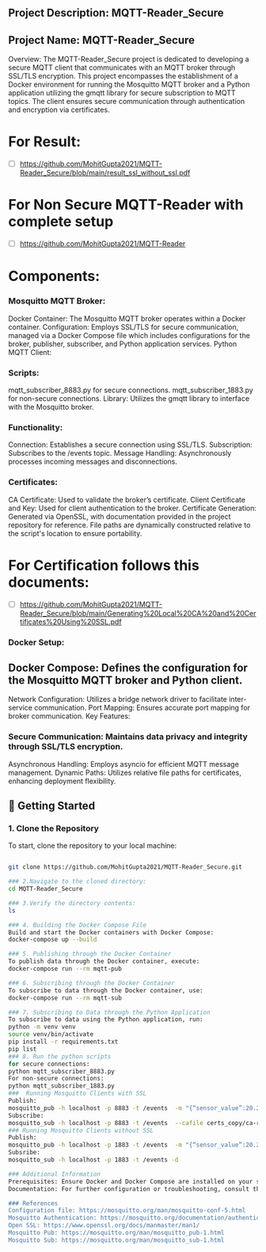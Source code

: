 ## Project Description: MQTT-Reader_Secure

## Project Name: MQTT-Reader_Secure

Overview: The MQTT-Reader_Secure project is dedicated to developing a secure MQTT client that communicates with an MQTT broker through SSL/TLS encryption. This project encompasses the establishment of a Docker environment for running the Mosquitto MQTT broker and a Python application utilizing the gmqtt library for secure subscription to MQTT topics. The client ensures secure communication through authentication and encryption via certificates.
# For Result:
- [ ] https://github.com/MohitGupta2021/MQTT-Reader_Secure/blob/main/result_ssl_without_ssl.pdf


# For Non Secure MQTT-Reader with complete setup 
- [ ] https://github.com/MohitGupta2021/MQTT-Reader

# Components:

### Mosquitto MQTT Broker:

Docker Container: The Mosquitto MQTT broker operates within a Docker container.
Configuration: Employs SSL/TLS for secure communication, managed via a Docker Compose file which includes configurations for the broker, publisher, subscriber, and Python application services.
Python MQTT Client:

### Scripts:
mqtt_subscriber_8883.py for secure connections.
mqtt_subscriber_1883.py for non-secure connections.
Library: Utilizes the gmqtt library to interface with the Mosquitto broker.
### Functionality:
Connection: Establishes a secure connection using SSL/TLS.
Subscription: Subscribes to the /events topic.
Message Handling: Asynchronously processes incoming messages and disconnections.
### Certificates:

CA Certificate: Used to validate the broker’s certificate.
Client Certificate and Key: Used for client authentication to the broker.
Certificate Generation: Generated via OpenSSL, with documentation provided in the project repository for reference. File paths are dynamically constructed relative to the script's location to ensure portability.
# For Certification follows this documents:
- [ ] https://github.com/MohitGupta2021/MQTT-Reader_Secure/blob/main/Generating%20Local%20CA%20and%20Certificates%20Using%20SSL.pdf
### Docker Setup:

## Docker Compose: Defines the configuration for the Mosquitto MQTT broker and Python client.
Network Configuration: Utilizes a bridge network driver to facilitate inter-service communication.
Port Mapping: Ensures accurate port mapping for broker communication.
Key Features:

### Secure Communication: Maintains data privacy and integrity through SSL/TLS encryption.
Asynchronous Handling: Employs asyncio for efficient MQTT message management.
Dynamic Paths: Utilizes relative file paths for certificates, enhancing deployment flexibility.

## 🚀 Getting Started

### 1. Clone the Repository

To start, clone the repository to your local machine:

```bash

git clone https://github.com/MohitGupta2021/MQTT-Reader_Secure.git

### 2.Navigate to the cloned directory:
cd MQTT-Reader_Secure

### 3.Verify the directory contents:
ls

### 4. Building the Docker Compose File
Build and start the Docker containers with Docker Compose:
docker-compose up --build

### 5. Publishing through the Docker Container
To publish data through the Docker container, execute:
docker-compose run --rm mqtt-pub

### 6. Subscribing through the Docker Container
To subscribe to data through the Docker container, use:
docker-compose run --rm mqtt-sub

### 7. Subscribing to Data through the Python Application
To subscribe to data using the Python application, run:
python -m venv venv
source venv/bin/activate
pip install -r requirements.txt
pip list
### 8. Run the python scripts
for secure connections:
python mqtt_subscriber_8883.py
For non-secure connections:
python mqtt_subscriber_1883.py 
###  Running Mosquitto Clients with SSL
Publish:
mosquitto_pub -h localhost -p 8883 -t /events  -m "{“sensor_value”:20.2}" --cafile certs_copy/ca-root.crt --key certs_copy/mosquitto.key --cert certs_copy/mosquitto.crt -d 
Subscribe:
mosquitto_sub -h localhost -p 8883 -t /events  --cafile certs_copy/ca-root.crt --key certs_copy/mosquitto.key --cert certs_copy/mosquitto.crt -d
### Running Mosquitto Clients without SSL
Publish:
mosquitto_pub -h localhost -p 1883 -t /events  -m "{“sensor_value”:20.2}"  -d
Subsribe:
mosquitto_sub -h localhost -p 1883 -t /events -d

### Additional Information
Prerequisites: Ensure Docker and Docker Compose are installed on your system.
Documentation: For further configuration or troubleshooting, consult the repository's documentation or contact the repository maintainer.

### References
Configuration file: https://mosquitto.org/man/mosquitto-conf-5.html
Mosquitto Authentication: https://mosquitto.org/documentation/authentication-methods/ Self signed certificates: https://en.wikipedia.org/wiki/Self-signed_certificate
Open SSL: https://www.openssl.org/docs/manmaster/man1/
Mosquitto Pub: https://mosquitto.org/man/mosquitto_pub-1.html
Mosquitto Sub: https://mosquitto.org/man/mosquitto_sub-1.html
